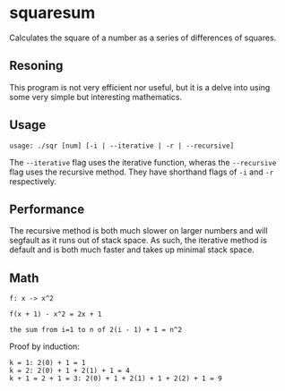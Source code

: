 squaresum
=========

Calculates the square of a number as a series of differences of squares.

## Resoning

This program is not very efficient nor useful, but it is a delve into using some very simple but interesting mathematics.

## Usage

```
usage: ./sqr [num] [-i | --iterative | -r | --recursive]
```

The `--iterative` flag uses the iterative function, wheras the `--recursive` flag uses the recursive method. They have shorthand flags of `-i` and `-r` respectively.

## Performance

The recursive method is both much slower on larger numbers and will segfault as it runs out of stack space. As such, the iterative method is default and is both much faster and takes up minimal stack space.

## Math

```
f: x -> x^2

f(x + 1) - x^2 = 2x + 1

the sum from i=1 to n of 2(i - 1) + 1 = n^2
```

Proof by induction:
```
k = 1: 2(0) + 1 = 1
k = 2: 2(0) + 1 + 2(1) + 1 = 4
k + 1 = 2 + 1 = 3: 2(0) + 1 + 2(1) + 1 + 2(2) + 1 = 9
```
